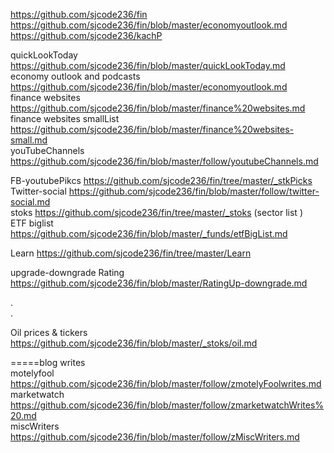 



https://github.com/sjcode236/fin    
https://github.com/sjcode236/fin/blob/master/economyoutlook.md     
https://github.com/sjcode236/kachP     


quickLookToday   https://github.com/sjcode236/fin/blob/master/quickLookToday.md     
economy outlook and podcasts  https://github.com/sjcode236/fin/blob/master/economyoutlook.md    
finance websites https://github.com/sjcode236/fin/blob/master/finance%20websites.md     
finance websites smallList  https://github.com/sjcode236/fin/blob/master/finance%20websites-small.md  
youTubeChannels  https://github.com/sjcode236/fin/blob/master/follow/youtubeChannels.md    
   
FB-youtubePikcs  https://github.com/sjcode236/fin/tree/master/_stkPicks    
Twitter-social https://github.com/sjcode236/fin/blob/master/follow/twitter-social.md    
stoks https://github.com/sjcode236/fin/tree/master/_stoks    (sector list )   
ETF biglist https://github.com/sjcode236/fin/blob/master/_funds/etfBigList.md    

Learn https://github.com/sjcode236/fin/tree/master/Learn     
   

upgrade-downgrade Rating https://github.com/sjcode236/fin/blob/master/RatingUp-downgrade.md      

.   
.   

Oil prices & tickers https://github.com/sjcode236/fin/blob/master/_stoks/oil.md       

=====blog writes     
motelyfool  https://github.com/sjcode236/fin/blob/master/follow/zmotelyFoolwrites.md     
marketwatch https://github.com/sjcode236/fin/blob/master/follow/zmarketwatchWrites%20.md    
miscWriters https://github.com/sjcode236/fin/blob/master/follow/zMiscWriters.md     








